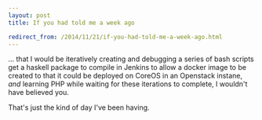 ```yaml
---
layout: post
title: If you had told me a week ago

redirect_from: /2014/11/21/if-you-had-told-me-a-week-ago.html
---
```



... that I would be iteratively creating and debugging a series of bash scripts get a haskell package to compile in Jenkins to allow a docker image to be created to that it could be deployed on CoreOS in an Openstack instane, *and* learning PHP while waiting for these iterations to complete, I wouldn't have believed you. 

That's just the kind of day I've been having. 
